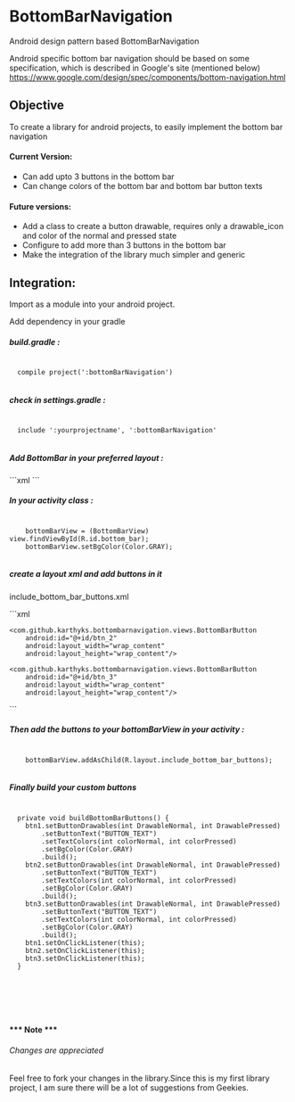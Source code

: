 # BottomBarNavigation
Android design pattern based BottomBarNavigation 

Android specific bottom bar navigation should be based on some specification, which is described in Google's site (mentioned below)
<br/>
https://www.google.com/design/spec/components/bottom-navigation.html

<h2>Objective</h2>
<p>To create a library for android projects, to easily implement the bottom bar navigation</p>

<h4>Current Version:</h4>
<ul>
  <li>Can add upto 3 buttons in the bottom bar</li>
  <li>Can change colors of the bottom bar and bottom bar button texts</li>
</ul>
<h4>Future versions:</h4>
<ul>
  <li>Add a class to create a button drawable, requires only a drawable_icon and color of the normal and pressed state</li>
  <li>Configure to add more than 3 buttons in the bottom bar</li>
  <li>Make the integration of the library much simpler and generic</li>
</ul>

<h2>Integration:</h2>
Import as a module into your android project.
<p>Add dependency in your gradle</p>
<h5>build.gradle :</h5>
<pre>
  <code>
  compile project(':bottomBarNavigation')
  </code>
</pre>
<h5>check in settings.gradle :</h5>
<pre>
  <code>
  include ':yourprojectname', ':bottomBarNavigation'
  </code>
</pre>
<h5>Add BottomBar in your preferred layout : </h5>
```xml
<com.github.karthyks.bottombarnavigation.views.BottomBarView
          android:id="@+id/bottom_bar"
          android:layout_width="match_parent"
          android:layout_height="match_parent">
</com.github.karthyks.bottombarnavigation.views.BottomBarView>
```
<h5>In your activity class : </h5>
<pre>
  <code>
    bottomBarView = (BottomBarView) view.findViewById(R.id.bottom_bar);
    bottomBarView.setBgColor(Color.GRAY);
  </code>
</pre>

<h5>create a layout xml and add buttons in it</h5>
<p>include_bottom_bar_buttons.xml</p>
```xml
<LinearLayout xmlns:android="http://schemas.android.com/apk/res/android"
              android:layout_width="match_parent"
              android:layout_height="match_parent"
              android:gravity="center"
              android:orientation="horizontal">
    <com.github.karthyks.bottombarnavigation.views.BottomBarButton
        android:id="@+id/btn_1"
        android:layout_width="wrap_content"
        android:layout_height="wrap_content"/>

    <com.github.karthyks.bottombarnavigation.views.BottomBarButton
        android:id="@+id/btn_2"
        android:layout_width="wrap_content"
        android:layout_height="wrap_content"/>

    <com.github.karthyks.bottombarnavigation.views.BottomBarButton
        android:id="@+id/btn_3"
        android:layout_width="wrap_content"
        android:layout_height="wrap_content"/>
</LinearLayout>
```

<h5>Then add the buttons to your bottomBarView in your activity : </h5>
<pre>
  <code>
    bottomBarView.addAsChild(R.layout.include_bottom_bar_buttons);
  </code>
</pre>

<h5>Finally build your custom buttons</h5>
<pre>
  <code>
  private void buildBottomBarButtons() {
    btn1.setButtonDrawables(int DrawableNormal, int DrawablePressed)
        .setButtonText("BUTTON_TEXT")
        .setTextColors(int colorNormal, int colorPressed)
        .setBgColor(Color.GRAY)
        .build();
    btn2.setButtonDrawables(int DrawableNormal, int DrawablePressed)
        .setButtonText("BUTTON_TEXT")
        .setTextColors(int colorNormal, int colorPressed)
        .setBgColor(Color.GRAY)
        .build();
    btn3.setButtonDrawables(int DrawableNormal, int DrawablePressed)
        .setButtonText("BUTTON_TEXT")
        .setTextColors(int colorNormal, int colorPressed)
        .setBgColor(Color.GRAY)
        .build();
    btn1.setOnClickListener(this);
    btn2.setOnClickListener(this);
    btn3.setOnClickListener(this);
  }
  </code>
</pre>

<br/>
<br/>
<br/>

<h4>*** Note *** </h4>
<h6>Changes are appreciated</h6>
<p>Feel free to fork your changes in the library.Since this is my first library project, I am sure there will be a lot of suggestions from Geekies.</p>

